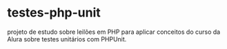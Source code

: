﻿# testes-php-unit 
projeto de estudo sobre leilões em PHP para aplicar conceitos do curso da Alura sobre testes unitários com PHPUnit.
